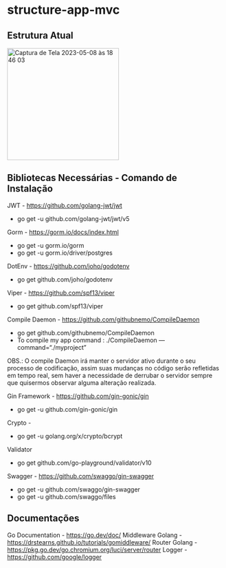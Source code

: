 # structure-app-mvc

## Estrutura Atual

<img width="260" alt="Captura de Tela 2023-05-08 às 18 46 03" src="https://user-images.githubusercontent.com/2454085/236943195-c2b9431c-3502-41a5-9eac-b62a511966fa.png">


## Bibliotecas Necessárias - Comando de Instalação

JWT - https://github.com/golang-jwt/jwt
- go get -u github.com/golang-jwt/jwt/v5

Gorm - https://gorm.io/docs/index.html
- go get -u gorm.io/gorm
- go get -u gorm.io/driver/postgres

DotEnv - https://github.com/joho/godotenv
- go get github.com/joho/godotenv

Viper - https://github.com/spf13/viper
- go get github.com/spf13/viper


Compile Daemon - https://github.com/githubnemo/CompileDaemon
- go get github.com/githubnemo/CompileDaemon
- To compile my app command : ./CompileDaemon —command=“./myproject”

OBS.: O compile Daemon irá manter o servidor ativo durante o seu processo de codificação, assim suas mudanças no código serão refletidas em tempo real, sem haver a necessidade de derrubar o servidor sempre que quisermos observar 
alguma alteração realizada.

Gin Framework - https://github.com/gin-gonic/gin
- go get -u github.com/gin-gonic/gin

Crypto - 
- go get -u golang.org/x/crypto/bcrypt

Validator
- go get github.com/go-playground/validator/v10

Swagger - https://github.com/swaggo/gin-swagger
- go get -u github.com/swaggo/gin-swagger
- go get -u github.com/swaggo/files

## Documentações 

Go Documentation - https://go.dev/doc/
Middleware Golang - https://drstearns.github.io/tutorials/gomiddleware/
Router Golang - https://pkg.go.dev/go.chromium.org/luci/server/router
Logger - https://github.com/google/logger
